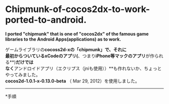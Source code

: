 Chipmunk-of-cocos2dx-to-work-ported-to-android.
=============================
**I  ported    "chipmunk"   that is one of  "cocos2dx"  of the famous game libraries to the Android Apps(applications) as  to work.**
  
ゲームライブラリの**cocoss2d-xの「chipmunk」**で、それに  
最初からついている**xCodeのアプリ(**、つまり**iPhone等マックのアプリ**が作られる**)**だけでは  
なく**アンドロイドアプリ（エクリプス（jniも使用））**も作れないか、ちょっとやってみました。  
**cocos2d-1.0.1-x-0.13.0-beta** （ Mar 29, 2012）を使用しました。  


***
*手順